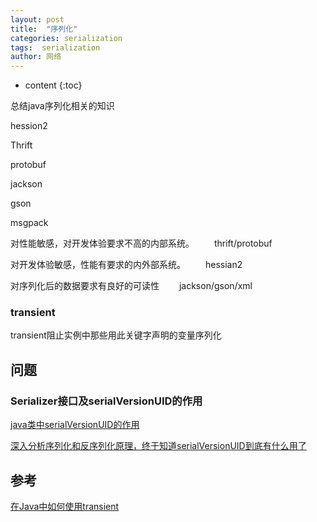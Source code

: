 ```yaml
---
layout: post
title:  "序列化"
categories: serialization
tags:  serialization
author: 网络
---
```


* content
{:toc}

总结java序列化相关的知识




hession2

Thrift

protobuf

jackson

gson

msgpack


对性能敏感，对开发体验要求不高的内部系统。
　　thrift/protobuf

对开发体验敏感，性能有要求的内外部系统。
　　hessian2

对序列化后的数据要求有良好的可读性
　　jackson/gson/xml


### transient

transient阻止实例中那些用此关键字声明的变量序列化

## 问题

### Serializer接口及serialVersionUID的作用

[java类中serialVersionUID的作用](https://blog.csdn.net/u014750606/article/details/80040130)

[深入分析序列化和反序列化原理，终于知道serialVersionUID到底有什么用了](https://blog.csdn.net/zwx900102/article/details/107675524)

## 参考

[在Java中如何使用transient](http://www.importnew.com/12611.html)